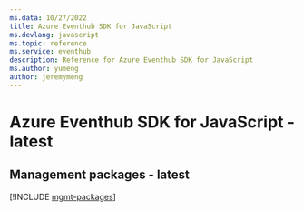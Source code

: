 ```yaml
---
ms.data: 10/27/2022
title: Azure Eventhub SDK for JavaScript
ms.devlang: javascript
ms.topic: reference
ms.service: eventhub
description: Reference for Azure Eventhub SDK for JavaScript
ms.author: yumeng
author: jeremymeng
---
```

# Azure Eventhub SDK for JavaScript - latest

## Management packages - latest
[!INCLUDE [mgmt-packages](eventhub-mgmt-index.md)]